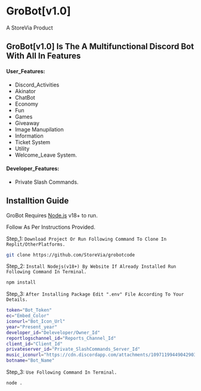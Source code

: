 # GroBot[v1.0]
A StoreVia Product
## GroBot[v1.0] Is The A Multifunctional Discord Bot With All In Features

#### User_Features:

- Discord_Activities
- Akinator
- ChatBot
- Economy
- Fun
- Games
- Giveaway
- Image Manupilation
- Information
- Ticket System
- Utility
- Welcome_Leave System.

#### Developer_Features:
- Private Slash Commands.

## Installtion Guide

GroBot Requires [Node.js](https://nodejs.org/) v18+ to run.

Follow As Per Instructions Provided.


Step_1: `Download Project Or Run Following Command To Clone In Replit/OtherPlatforms.`
```sh
git clone https://github.com/StoreVia/grobotcode
```

Step_2: `Install Nodejs(v18+) By Website If Already Installed Run Following Command In Terminal.`

```sh
npm install
```

Step_3: `After Installing Package Edit ".env" File According To Your Details.`

```sh
token="Bot_Token"
ec="Embed_Color"
iconurl="Bot_Icon_Url"
year="Present_year"
developer_id="Deleveloper/Owner_Id"
reportlogschannel_id="Reports_Channel_Id"
client_id="Client_Id"
privateserver_id="Private_SlashCommands_Server_Id"
music_iconurl="https://cdn.discordapp.com/attachments/1097119944904290359/1097190855359594686/music_icon.gif"
botname="Bot_Name"
```

Step_3: `Use Following Command In Terminal.`

```sh
node .
```
